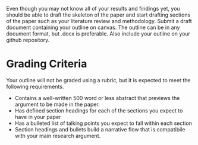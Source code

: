Even though you may not know all of your results and findings yet, you should be able to draft the skeleton of the paper and start drafting sections of the paper such as your literature review and methodology.  Submit a draft document containing your outline on canvas. The outline can be in any document format, but .docx is preferable. Also include your outline on your github repository.

# Grading Criteria
Your outline will not be graded using a rubric, but it is expected to meet the following requirements.

- Contains a well-written 500 word or less abstract that previews the argument to be made in the paper.
- Has defined section headings for each of the sections you expect to have in your paper
- Has a bulleted list of talking points you expect to fall within each section
- Section headings and bullets build a narrative flow that is compatibile with your main research argument.
